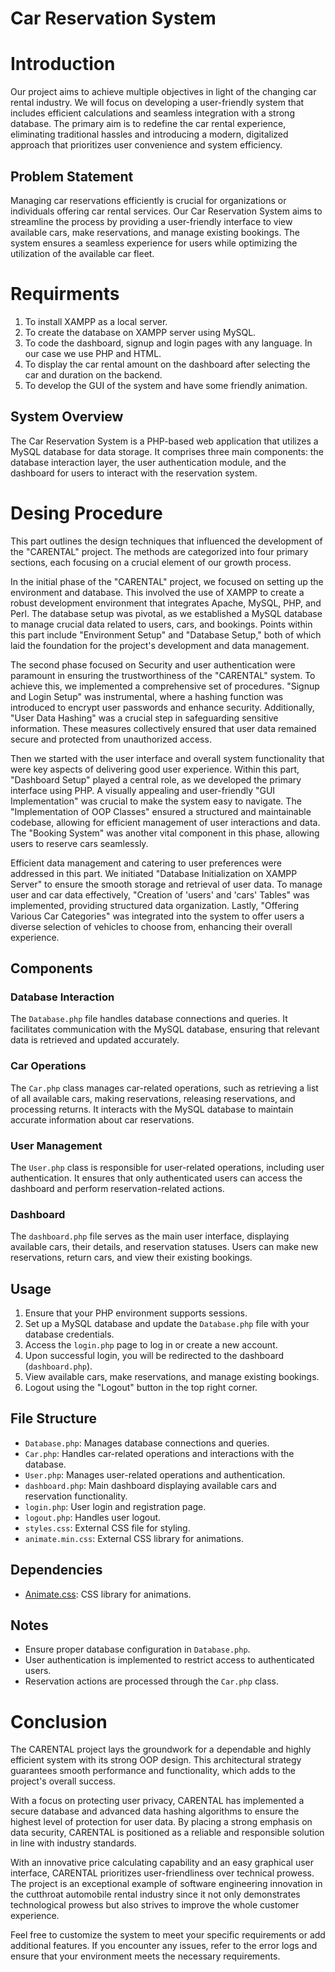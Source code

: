 # Car Reservation System

# Introduction
Our project aims to achieve multiple objectives in light of the changing car rental industry. We will focus on developing a user-friendly system that includes efficient calculations and seamless integration with a strong database. The primary aim is to redefine the car rental experience, eliminating traditional hassles and introducing a modern, digitalized approach that prioritizes user convenience and system efficiency.

## Problem Statement
Managing car reservations efficiently is crucial for organizations or individuals offering car rental services. Our Car Reservation System aims to streamline the process by providing a user-friendly interface to view available cars, make reservations, and manage existing bookings. The system ensures a seamless experience for users while optimizing the utilization of the available car fleet.

# Requirments
1.	To install XAMPP as a local server.
2.	To create the database on XAMPP server using MySQL.
3.	To code the dashboard, signup and login pages with any language. In our case we use PHP and HTML.
4.	To display the car rental amount on the dashboard after selecting the car and duration on the backend.
5.	To develop the GUI of the system and have some friendly animation. 

## System Overview
The Car Reservation System is a PHP-based web application that utilizes a MySQL database for data storage. It comprises three main components: the database interaction layer, the user authentication module, and the dashboard for users to interact with the reservation system.

# Desing Procedure 
This part outlines the design techniques that influenced the development of the "CARENTAL" project. The methods are categorized into four primary sections, each focusing on a crucial element of our growth process.

In the initial phase of the "CARENTAL" project, we focused on setting up the environment and database. This involved the use of XAMPP to create a robust development environment that integrates Apache, MySQL, PHP, and Perl. The database setup was pivotal, as we established a MySQL database to manage crucial data related to users, cars, and bookings. Points within this part include "Environment Setup" and "Database Setup," both of which laid the foundation for the project's development and data management.

The second phase focused on Security and user authentication were paramount in ensuring the trustworthiness of the "CARENTAL" system. To achieve this, we implemented a comprehensive set of procedures. "Signup and Login Setup" was instrumental, where a hashing function was introduced to encrypt user passwords and enhance security. Additionally, "User Data Hashing" was a crucial step in safeguarding sensitive information. These measures collectively ensured that user data remained secure and protected from unauthorized access.

Then we started with the user interface and overall system functionality that were key aspects of delivering good user experience. Within this part, "Dashboard Setup" played a central role, as we developed the primary interface using PHP. A visually appealing and user-friendly "GUI Implementation" was crucial to make the system easy to navigate. The "Implementation of OOP Classes" ensured a structured and maintainable codebase, allowing for efficient management of user interactions and data. The "Booking System" was another vital component in this phase, allowing users to reserve cars seamlessly.

Efficient data management and catering to user preferences were addressed in this part. We initiated "Database Initialization on XAMPP Server" to ensure the smooth storage and retrieval of user data. To manage user and car data effectively, "Creation of 'users' and 'cars' Tables" was implemented, providing structured data organization. Lastly, "Offering Various Car Categories" was integrated into the system to offer users a diverse selection of vehicles to choose from, enhancing their overall experience.

## Components

### Database Interaction
The `Database.php` file handles database connections and queries. It facilitates communication with the MySQL database, ensuring that relevant data is retrieved and updated accurately.

### Car Operations
The `Car.php` class manages car-related operations, such as retrieving a list of all available cars, making reservations, releasing reservations, and processing returns. It interacts with the MySQL database to maintain accurate information about car reservations.

### User Management
The `User.php` class is responsible for user-related operations, including user authentication. It ensures that only authenticated users can access the dashboard and perform reservation-related actions.

### Dashboard
The `dashboard.php` file serves as the main user interface, displaying available cars, their details, and reservation statuses. Users can make new reservations, return cars, and view their existing bookings.

## Usage

1. Ensure that your PHP environment supports sessions.
2. Set up a MySQL database and update the `Database.php` file with your database credentials.
3. Access the `login.php` page to log in or create a new account.
4. Upon successful login, you will be redirected to the dashboard (`dashboard.php`).
5. View available cars, make reservations, and manage existing bookings.
6. Logout using the "Logout" button in the top right corner.

## File Structure

- `Database.php`: Manages database connections and queries.
- `Car.php`: Handles car-related operations and interactions with the database.
- `User.php`: Manages user-related operations and authentication.
- `dashboard.php`: Main dashboard displaying available cars and reservation functionality.
- `login.php`: User login and registration page.
- `logout.php`: Handles user logout.
- `styles.css`: External CSS file for styling.
- `animate.min.css`: External CSS library for animations.

## Dependencies

- [Animate.css](https://animate.style/): CSS library for animations.

## Notes

- Ensure proper database configuration in `Database.php`.
- User authentication is implemented to restrict access to authenticated users.
- Reservation actions are processed through the `Car.php` class.

# Conclusion
The CARENTAL project lays the groundwork for a dependable and highly efficient system with its strong OOP design. This architectural strategy guarantees smooth performance and functionality, which adds to the project's overall success.

With a focus on protecting user privacy, CARENTAL has implemented a secure database and advanced data hashing algorithms to ensure the highest level of protection for user data. By placing a strong emphasis on data security, CARENTAL is positioned as a reliable and responsible solution in line with industry standards.

With an innovative price calculating capability and an easy graphical user interface, CARENTAL prioritizes user-friendliness over technical prowess. The project is an exceptional example of software engineering innovation in the cutthroat automobile rental industry since it not only demonstrates technological prowess but also strives to improve the whole customer experience.


Feel free to customize the system to meet your specific requirements or add additional features. If you encounter any issues, refer to the error logs and ensure that your environment meets the necessary requirements.
